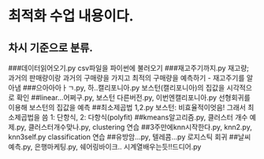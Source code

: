 최적화 수업 내용이다.
=====================
차시 기준으로 분류.
---------------------
###데이터읽어오기.py
    csv파일을 파이썬에 불러오기
###재고주기까지.py
    재고량; 과거의 판매량이랑 과거의 구매량을 가지고 최적의 구매량을 예측하기 - 재고주기를 알아냄
###으아아아ㅏㄱ.py, 하..캘리포니아.py
    보스턴(캘리포니아)의 집값을 시각적으로 확인
##linear...어쩌구.py, 보스턴 다른버전.py, 이번엔캘리포니아.py
    선형회귀를 이용해 보스턴의 집값을 예측
##최소제곱법 1,2.py
    보스턴: 비효율적이엇음! 그래서 최소제곱법을 씀
    1: 단항식, 2: 다항식(polyfit)
##kmeans알고리즘.py, 클러스터 개수 예제.py, 클러스터개수맞나.py, 
    clustering 연습
##3주만에knn시작한다.py, knn2.py, knn3self.py
    classification 연습
##유방암...py, 텔레콤...py
    로지스틱 회귀
##날씨예측.py, 은행마케팅.py, 쉐어링바이크.. 시계열배우는듯!!드디어.py
    
